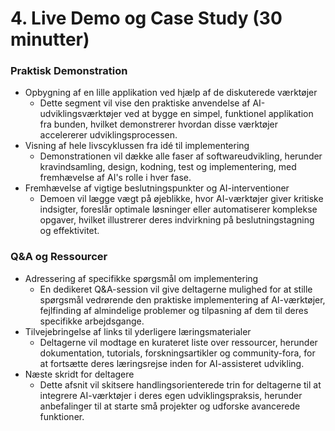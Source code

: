 # 4. Live Demo og Case Study (30 minutter)

### Praktisk Demonstration
- Opbygning af en lille applikation ved hjælp af de diskuterede værktøjer
  * Dette segment vil vise den praktiske anvendelse af AI-udviklingsværktøjer ved at bygge en simpel, funktionel applikation fra bunden, hvilket demonstrerer hvordan disse værktøjer accelererer udviklingsprocessen.
- Visning af hele livscyklussen fra idé til implementering
  * Demonstrationen vil dække alle faser af softwareudvikling, herunder kravindsamling, design, kodning, test og implementering, med fremhævelse af AI's rolle i hver fase.
- Fremhævelse af vigtige beslutningspunkter og AI-interventioner
  * Demoen vil lægge vægt på øjeblikke, hvor AI-værktøjer giver kritiske indsigter, foreslår optimale løsninger eller automatiserer komplekse opgaver, hvilket illustrerer deres indvirkning på beslutningstagning og effektivitet.

### Q&A og Ressourcer
- Adressering af specifikke spørgsmål om implementering
  * En dedikeret Q&A-session vil give deltagerne mulighed for at stille spørgsmål vedrørende den praktiske implementering af AI-værktøjer, fejlfinding af almindelige problemer og tilpasning af dem til deres specifikke arbejdsgange.
- Tilvejebringelse af links til yderligere læringsmaterialer
  * Deltagerne vil modtage en kurateret liste over ressourcer, herunder dokumentation, tutorials, forskningsartikler og community-fora, for at fortsætte deres læringsrejse inden for AI-assisteret udvikling.
- Næste skridt for deltagere
  * Dette afsnit vil skitsere handlingsorienterede trin for deltagerne til at integrere AI-værktøjer i deres egen udviklingspraksis, herunder anbefalinger til at starte små projekter og udforske avancerede funktioner.
